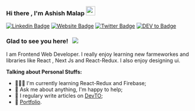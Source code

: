 ### Hi there , I'm Ashish Malap <img src="https://media.giphy.com/media/hvRJCLFzcasrR4ia7z/giphy.gif" width="25px">

[![Linkedin Badge](https://img.shields.io/badge/-LinkedIn-0e76a8?style=flat-square&logo=Linkedin&logoColor=white)](https://www.linkedin.com/in/ashish-malap)
[![Website Badge](https://img.shields.io/badge/Website-3b5998?style=flat-square&logo=google-chrome&logoColor=white)](https://stoic-lumiere-2c9502.netlify.app/)
[![Twitter Badge](https://img.shields.io/badge/-Twitter-00acee?style=flat-square&logo=Twitter&logoColor=white)](https://twitter.com/malapashish10)
[![DEV to Badge](https://img.shields.io/badge/dev.to-0A0A0A?style=for-the-badge&logo=dev.to&logoColor=white)](https://dev.to/malapashish)

### Glad to see you here! &nbsp; ![](https://visitor-badge.glitch.me/badge?page_id=malapashish.malapashish)
I am Frontend Web Developer. I really enjoy learning new farmeworkes and libraries like React , Next Js and React-Redux. I also enjoy designing ui.   
 
**Talking about Personal Stuffs:** 

- 👨🏻‍💻 I'm currently learning React-Redux and Firebase;
- 💬 Ask me about anything, I'm happy to help;
- 📝 I regulary write articles on [DevTO](https://dev.to/malapashish);
- 📝 [Portfolio](https://stoic-lumiere-2c9502.netlify.app/).

</br>

<!--START_SECTION:waka-->
<!--END_SECTION:waka-->

